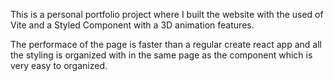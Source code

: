 This is a personal portfolio project where I built the website with the used of Vite and a Styled Component with a 3D animation features.

The performace of the page is faster than a regular create react app and all the styling is organized with in the same page as the component which is very easy to organized.
